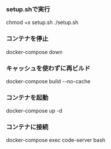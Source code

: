 ### setup.shで実行
chmod +x setup.sh
./setup.sh

### コンテナを停止
docker-compose down

### キャッシュを使わずに再ビルド
docker-compose build --no-cache

### コンテナを起動
docker-compose up -d

### コンテナに接続
docker-compose exec code-server bash
